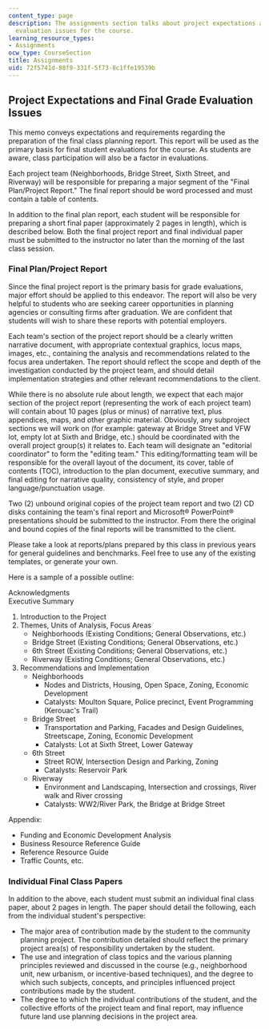 ```yaml
---
content_type: page
description: The assignments section talks about project expectations and final grade
  evaluation issues for the course.
learning_resource_types:
- Assignments
ocw_type: CourseSection
title: Assignments
uid: 72f5741d-88f9-331f-5f73-8c1ffe19539b
---
```


Project Expectations and Final Grade Evaluation Issues
------------------------------------------------------

This memo conveys expectations and requirements regarding the preparation of the final class planning report. This report will be used as the primary basis for final student evaluations for the course. As students are aware, class participation will also be a factor in evaluations.

Each project team (Neighborhoods, Bridge Street, Sixth Street, and Riverway) will be responsible for preparing a major segment of the "Final Plan/Project Report." The final report should be word processed and must contain a table of contents.

In addition to the final plan report, each student will be responsible for preparing a short final paper (approximately 2 pages in length), which is described below. Both the final project report and final individual paper must be submitted to the instructor no later than the morning of the last class session.

### Final Plan/Project Report

Since the final project report is the primary basis for grade evaluations, major effort should be applied to this endeavor. The report will also be very helpful to students who are seeking career opportunities in planning agencies or consulting firms after graduation. We are confident that students will wish to share these reports with potential employers.

Each team's section of the project report should be a clearly written narrative document, with appropriate contextual graphics, locus maps, images, etc., containing the analysis and recommendations related to the focus area undertaken. The report should reflect the scope and depth of the investigation conducted by the project team, and should detail implementation strategies and other relevant recommendations to the client.

While there is no absolute rule about length, we expect that each major section of the project report (representing the work of each project team) will contain about 10 pages (plus or minus) of narrative text, plus appendices, maps, and other graphic material. Obviously, any subproject sections we will work on (for example: gateway at Bridge Street and VFW lot, empty lot at Sixth and Bridge, etc.) should be coordinated with the overall project group(s) it relates to. Each team will designate an "editorial coordinator" to form the "editing team." This editing/formatting team will be responsible for the overall layout of the document, its cover, table of contents (TOC), introduction to the plan document, executive summary, and final editing for narrative quality, consistency of style, and proper language/punctuation usage.

Two (2) unbound original copies of the project team report and two (2) CD disks containing the team's final report and Microsoft® PowerPoint® presentations should be submitted to the instructor. From there the original and bound copies of the final reports will be transmitted to the client.

Please take a look at reports/plans prepared by this class in previous years for general guidelines and benchmarks. Feel free to use any of the existing templates, or generate your own.

Here is a sample of a possible outline:

Acknowledgments  
Executive Summary

1.  Introduction to the Project
2.  Themes, Units of Analysis, Focus Areas
    *   Neighborhoods (Existing Conditions; General Observations, etc.)
    *   Bridge Street (Existing Conditions; General Observations, etc.)
    *   6th Street (Existing Conditions; General Observations, etc.)
    *   Riverway (Existing Conditions; General Observations, etc.)
3.  Recommendations and Implementation
    *   Neighborhoods
        *   Nodes and Districts, Housing, Open Space, Zoning, Economic Development
        *   Catalysts: Moulton Square, Police precinct, Event Programming (Kerouac's Trail)
    *   Bridge Street
        *   Transportation and Parking, Facades and Design Guidelines, Streetscape, Zoning, Economic Development
        *   Catalysts: Lot at Sixth Street, Lower Gateway
    *   6th Street
        *   Street ROW, Intersection Design and Parking, Zoning
        *   Catalysts: Reservoir Park
    *   Riverway
        *   Environment and Landscaping, Intersection and crossings, River walk and River crossing
        *   Catalysts: WW2/River Park, the Bridge at Bridge Street

Appendix:

*   Funding and Economic Development Analysis
*   Business Resource Reference Guide
*   Reference Resource Guide
*   Traffic Counts, etc.

### Individual Final Class Papers

In addition to the above, each student must submit an individual final class paper, about 2 pages in length. The paper should detail the following, each from the individual student's perspective:

*   The major area of contribution made by the student to the community planning project. The contribution detailed should reflect the primary project area(s) of responsibility undertaken by the student.
*   The use and integration of class topics and the various planning principles reviewed and discussed in the course (e.g., neighborhood unit, new urbanism, or incentive-based techniques), and the degree to which such subjects, concepts, and principles influenced project contributions made by the student.
*   The degree to which the individual contributions of the student, and the collective efforts of the project team and final report, may influence future land use planning decisions in the project area.